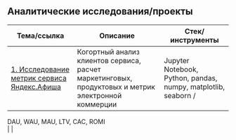## Аналитические исследования/проекты
  
  
  
Тема/ссылка | Описание | Стек/инструменты
--- | --- | ---
[1. Исследование метрик сервиса Яндекс.Афиша](https://github.com/BogData/Data_analytics/tree/main/analysis_service_metrics_y_afisha) | Когортный анализ клиентов сервиса, расчет маркетинговых, продуктовых и метрик электронной коммерции  |  Jupyter Notebook, Python, pandas, numpy, matplotlib, seaborn / 
DAU, WAU, MAU, LTV, CAC, ROMI  
  |  |    
  
